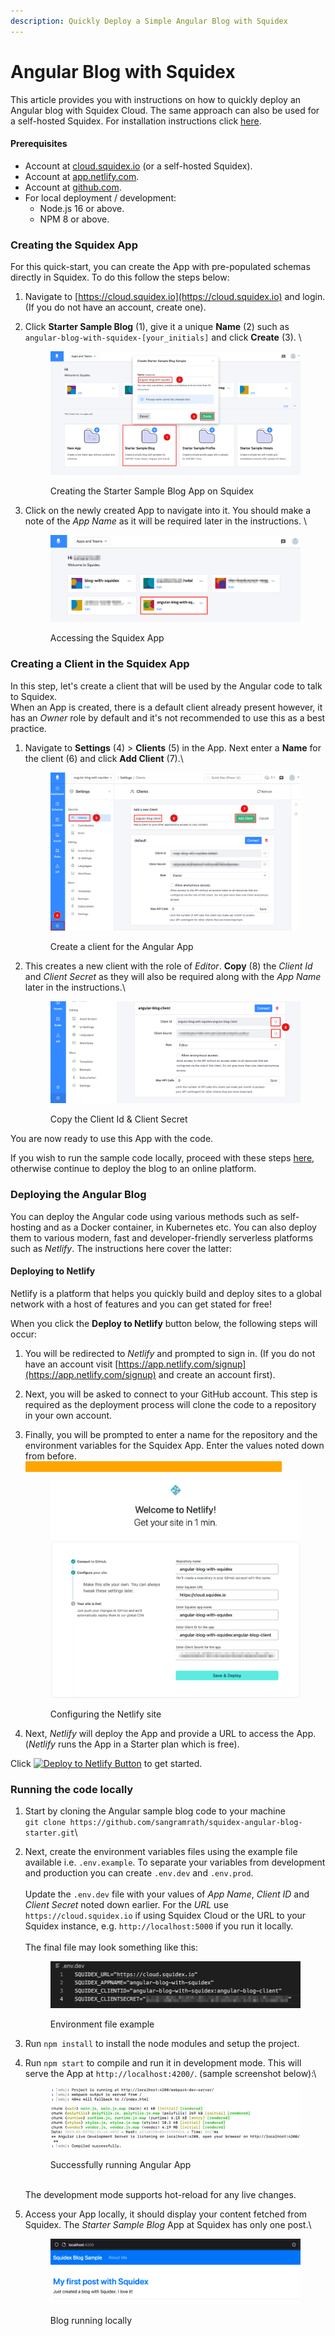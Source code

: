 ```yaml
---
description: Quickly Deploy a Simple Angular Blog with Squidex
---
```


# Angular Blog with Squidex

This article provides you with instructions on how to quickly deploy an Angular blog with Squidex Cloud. The same approach can also be used for a self-hosted Squidex. For installation instructions click [here](../installation/).

#### Prerequisites

* Account at [cloud.squidex.io](https://cloud.squidex.io/) (or a self-hosted Squidex).
* Account at [app.netlify.com](https://app.netlify.com).
* Account at [github.com](https://github.com/).
* For local deployment / development:
  * Node.js 16 or above.
  * NPM 8 or above.

### Creating the Squidex App

For this quick-start, you can create the App with pre-populated schemas directly in Squidex. To do this follow the steps below:

1. Navigate to [https://cloud.squidex.io](https://cloud.squidex.io) and login. (If you do not have an account, create one).
2.  Click **Starter Sample Blog** (1), give it a unique **Name** (2) such as `angular-blog-with-squidex-[your_initials]` and click **Create** (3). \


    <figure><img src="../../.gitbook/assets/2023-01-02_08-38.png" alt=""><figcaption><p>Creating the Starter Sample Blog App on Squidex</p></figcaption></figure>
3.  Click on the newly created App to navigate into it. You should make a note of the _App Name_ as it will be required later in the instructions. \


    <figure><img src="../../.gitbook/assets/2023-01-02_08-49.png" alt=""><figcaption><p>Accessing the Squidex App</p></figcaption></figure>

### Creating a Client in the Squidex App

In this step, let's create a client that will be used by the Angular code to talk to Squidex. \
When an App is created, there is a default client already present however, it has an _Owner_ role by default and it's not recommended to use this as a best practice.

1.  Navigate to **Settings** (4) > **Clients** (5) in the App. Next enter a **Name** for the client (6) and click **Add Client** (7).\


    <figure><img src="../../.gitbook/assets/2023-01-02_08-46.png" alt=""><figcaption><p>Create a client for the Angular App</p></figcaption></figure>
2.  This creates a new client with the role of _Editor_. **Copy** (8) the _Client Id_ and _Client Secret_ as they will also be required along with the _App Name_ later in the instructions.\


    <figure><img src="../../.gitbook/assets/2023-01-02_08-42.png" alt=""><figcaption><p>Copy the Client Id &#x26; Client Secret</p></figcaption></figure>

You are now ready to use this App with the code. &#x20;

If you wish to run the sample code locally, proceed with these steps [here](angular-blog-with-squidex.md#running-the-vue.js-blog-locally), otherwise continue to deploy the blog to an online platform.

### Deploying the Angular Blog

You can deploy the Angular code using various methods such as self-hosting and as a Docker container, in Kubernetes etc. You can also deploy them to various modern, fast and developer-friendly serverless platforms such as _Netlify_. The instructions here cover the latter:

#### Deploying to Netlify

Netlify is a platform that helps you quickly build and deploy sites to a global network with a host of features and you can get stated for free!

When you click the **Deploy to Netlify** button below, the following steps will occur:

1. You will be redirected to _Netlify_ and prompted to sign in. (If you do not have an account visit [https://app.netlify.com/signup](https://app.netlify.com/signup) and create an account first).
2. Next, you will be asked to connect to your GitHub account. This step is required as the deployment process will clone the code to a repository in your own account.&#x20;
3.  Finally, you will be prompted to enter a name for the repository and the environment variables for the Squidex App. Enter the values noted down from before. \
    <mark style="color:orange;background-color:orange;">Your values will be different than the values in the screenshot.</mark>&#x20;

    <figure><img src="../../.gitbook/assets/2023-01-03_00-44.png" alt=""><figcaption><p>Configuring the Netlify site</p></figcaption></figure>
4. Next, _Netlify_ will deploy the App and provide a URL to access the App. (_Netlify_ runs the App in a Starter plan which is free).

Click [![Deploy to Netlify Button](https://www.netlify.com/img/deploy/button.svg)](https://app.netlify.com/start/deploy?repository=https://github.com/sangramrath/squidex-angular-blog-starter)  to get started.

### Running the code locally

1. Start by cloning the Angular sample blog code to your machine \
   `git clone https://github.com/sangramrath/squidex-angular-blog-starter.git`\

2.  Next, create the environment variables files using the example file available i.e. `.env.example`. To separate your variables from development and production you can create `.env.dev` and `.env.prod`.\
    \
    Update the `.env.dev` file with your values of _App Name_, _Client ID_ and _Client Secret_ noted down earlier. For the _URL_ use `https://cloud.squidex.io` if using Squidex Cloud or the URL to your Squidex instance, e.g. `http://localhost:5000` if you run it locally.\
    \
    The final file may look something like this:

    <figure><img src="../../.gitbook/assets/2023-01-02_12-05.png" alt=""><figcaption><p>Environment file example</p></figcaption></figure>
3. Run `npm install` to install the node modules and setup the project.
4.  Run `npm start` to compile and run it in development mode. This will serve the App at `http://localhost:4200/`. (sample screenshot below):\


    <figure><img src="../../.gitbook/assets/2023-01-02_12-08.png" alt=""><figcaption><p>Successfully running Angular App</p></figcaption></figure>

    \
    The development mode supports hot-reload for any live changes.
5.  Access your App locally, it should display your content fetched from Squidex. The _Starter Sample Blog_ App at Squidex has only one post.\


    <figure><img src="../../.gitbook/assets/2023-01-02_12.12.15.png" alt=""><figcaption><p>Blog running locally</p></figcaption></figure>
